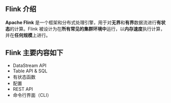 ## Flink 介绍

**Apache Flink** 是一个框架和分布式处理引擎，用于对**无界**和**有界**数据流进行**有状态**的计算。Flink 被设计为在**所有常见的集群环境中**运行，以**内存速度**执行计算，并在**任何规模**上进行。

## Flink 主要内容如下

- DataStream API
- Table API & SQL
- 有状态函数
- 配置
- REST API
- 命令行界面（CLI）

